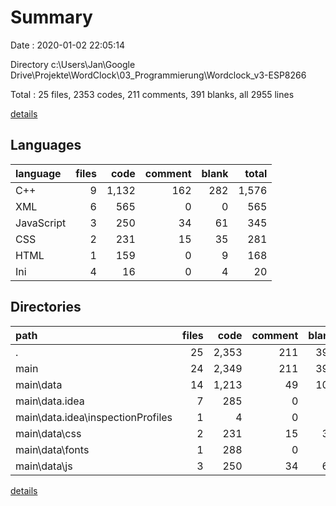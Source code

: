 # Summary

Date : 2020-01-02 22:05:14

Directory c:\Users\Jan\Google Drive\Projekte\WordClock\03_Programmierung\Wordclock_v3-ESP8266

Total : 25 files,  2353 codes, 211 comments, 391 blanks, all 2955 lines

[details](details.md)

## Languages
| language | files | code | comment | blank | total |
| :--- | ---: | ---: | ---: | ---: | ---: |
| C++ | 9 | 1,132 | 162 | 282 | 1,576 |
| XML | 6 | 565 | 0 | 0 | 565 |
| JavaScript | 3 | 250 | 34 | 61 | 345 |
| CSS | 2 | 231 | 15 | 35 | 281 |
| HTML | 1 | 159 | 0 | 9 | 168 |
| Ini | 4 | 16 | 0 | 4 | 20 |

## Directories
| path | files | code | comment | blank | total |
| :--- | ---: | ---: | ---: | ---: | ---: |
| . | 25 | 2,353 | 211 | 391 | 2,955 |
| main | 24 | 2,349 | 211 | 390 | 2,950 |
| main\data | 14 | 1,213 | 49 | 107 | 1,369 |
| main\data\.idea | 7 | 285 | 0 | 2 | 287 |
| main\data\.idea\inspectionProfiles | 1 | 4 | 0 | 1 | 5 |
| main\data\css | 2 | 231 | 15 | 35 | 281 |
| main\data\fonts | 1 | 288 | 0 | 0 | 288 |
| main\data\js | 3 | 250 | 34 | 61 | 345 |

[details](details.md)